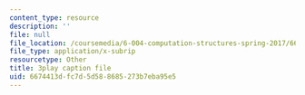 ```yaml
---
content_type: resource
description: ''
file: null
file_location: /coursemedia/6-004-computation-structures-spring-2017/6674413dfc7d5d588685273b7eba95e5_56QUjMD3xoI.vtt
file_type: application/x-subrip
resourcetype: Other
title: 3play caption file
uid: 6674413d-fc7d-5d58-8685-273b7eba95e5
---
```

